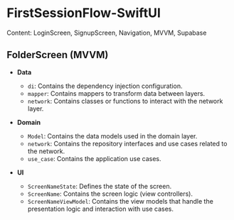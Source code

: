 # FirstSessionFlow-SwiftUI

Content: LoginScreen, SignupScreen, Navigation, MVVM, Supabase 

## FolderScreen (MVVM)
- **Data**
  - `di`: Contains the dependency injection configuration.
  - `mapper`: Contains mappers to transform data between layers.
  - `network`: Contains classes or functions to interact with the network layer.

- **Domain**
  - `Model`: Contains the data models used in the domain layer.
  - `network`: Contains the repository interfaces and use cases related to the network.
  - `use_case`: Contains the application use cases.

- **UI**
  - `ScreenNameState`: Defines the state of the screen.
  - `ScreenName`: Contains the screen logic (view controllers).
  - `ScreenNameViewModel`: Contains the view models that handle the presentation logic and interaction with use cases.
